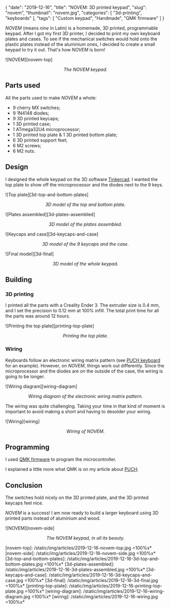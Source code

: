 {
    "date": "2019-12-16",
    "title": "NOVEM: 3D printed keypad",
    "slug": "novem",
    "thumbnail": "novem.jpg",
    "categories": [
        "3d-printing",
        "keyboards"
    ],
    "tags": [
        "Custom keypad",
        "Handmade",
        "QMK firmware"
    ]
}

*NOVEM* (means *nine* in Latin) is a homemade, 3D printed, programmable keypad. After I got my first 3D printer,
I decided to print my own keyboard plates and cases. To see if the mechanical switches would hold onto the plastic
plates instead of the aluminium ones, I decided to create a small keypad to try it out. That's how *NOVEM* is born!

![NOVEM][novem-top]
<p style="text-align: center; font-style: italic;">
    The NOVEM keypad.
</p>

## Parts used

All the parts used to make *NOVEM* a whole:
- 9 cherry MX switches;
- 9 1N4148 diodes;
- 9 3D printed keycaps;
- 1 3D printed case;
- 1 ATmega32U4 microprocessor;
- 1 3D printed top plate & 1 3D printed bottom plate;
- 6 3D printed support feet;
- 6 M2 screws;
- 6 M2 nuts.

## Design

I designed the whole keypad on the 3D software [Tinkercad](https://www.tinkercad.com). I wanted the top plate to show
off the microprocessor and the diodes next to the 9 keys.

![Top plate][3d-top-and-bottom-plates]
<p style="text-align: center; font-style: italic;">
    3D model of the top and bottom plate.
</p>

![Plates assembled][3d-plates-assembled]
<p style="text-align: center; font-style: italic;">
    3D model of the plates assembled.
</p>

![Keycaps and case][3d-keycaps-and-case]
<p style="text-align: center; font-style: italic;">
    3D model of the 9 keycaps and the case.
</p>

![Final model][3d-final]
<p style="text-align: center; font-style: italic;">
    3D model of the whole keypad.
</p>

## Building

### 3D printing

I printed all the parts with a Creality Ender 3. The extruder size is 0.4 mm, and I set the precision to 0.12 mm at
100% infill. The total print time for all the parts was around 12 hours.

![Printing the top plate][printing-top-plate]
<p style="text-align: center; font-style: italic;">
    Printing the top plate.
</p>

### Wiring

Keyboards follow an electronic wiring matrix pattern (see [PUCH keyboard](https://www.alexisphilip.fr/puch#solderingswitches)
for an example). However, on *NOVEM*, things work out differently. Since the microprocessor and the diodes are on the
outside of the case, the wiring is going to be longer.

![Wiring diagram][wiring-diagram]
<p style="text-align: center; font-style: italic;">
    Wiring diagram of the electronic wiring matrix pattern.
</p>

The wiring was quite challenging. Taking your time in that kind of moment is important to avoid making a short and
having to desolder your wiring.

![Wiring][wiring]
<p style="text-align: center; font-style: italic;">
    Wiring of NOVEM.
</p>

## Programming

I used [QMK firmware](https://github.com/qmk/qmk_firmware) to program the microcontroller.

I explained a little more what QMK is on my article about [PUCH](https://www.alexisphilip.fr/puch#programming). 

## Conclusion

The switches hold nicely on the 3D printed plate, and the 3D printed keycaps feel nice.

*NOVEM* is a success! I am now ready to build a larger keyboard using 3D printed parts instead of aluminium and wood.

![NOVEM][novem-side]
<p style="text-align: center; font-style: italic;">
    The NOVEM keypad, in all its beauty.
</p>

[novem-top]: /static/img/articles/2019-12-16-novem-top.jpg =100%x*
[novem-side]: /static/img/articles/2019-12-16-novem-side.jpg =100%x*
[3d-top-and-bottom-plates]: /static/img/articles/2019-12-16-3d-top-and-bottom-plates.jpg =100%x*
[3d-plates-assembled]: /static/img/articles/2019-12-16-3d-plates-assembled.jpg =100%x*
[3d-keycaps-and-case]: /static/img/articles/2019-12-16-3d-keycaps-and-case.jpg =100%x*
[3d-final]: /static/img/articles/2019-12-16-3d-final.jpg =100%x*
[printing-top-plate]: /static/img/articles/2019-12-16-printing-top-plate.jpg =100%x*
[wiring-diagram]: /static/img/articles/2019-12-16-wiring-diagram.jpg =100%x*
[wiring]: /static/img/articles/2019-12-16-wiring.jpg =100%x*
